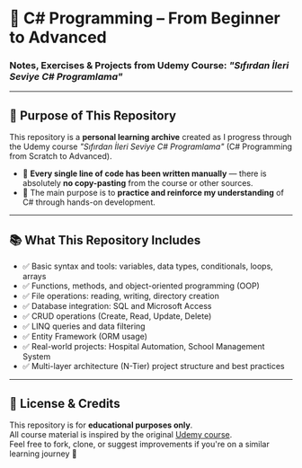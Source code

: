 # 🎯 C# Programming – From Beginner to Advanced  
### Notes, Exercises & Projects from Udemy Course: *"Sıfırdan İleri Seviye C# Programlama"*

---

## 📌 Purpose of This Repository

This repository is a **personal learning archive** created as I progress through the Udemy course *"Sıfırdan İleri Seviye C# Programlama"* (C# Programming from Scratch to Advanced).

- 🧩 **Every single line of code has been written manually** — there is absolutely **no copy-pasting** from the course or other sources.
- 🧠 The main purpose is to **practice and reinforce my understanding** of C# through hands-on development.

---

## 📚 What This Repository Includes

- ✅ Basic syntax and tools: variables, data types, conditionals, loops, arrays  
- ✅ Functions, methods, and object-oriented programming (OOP)  
- ✅ File operations: reading, writing, directory creation  
- ✅ Database integration: SQL and Microsoft Access  
- ✅ CRUD operations (Create, Read, Update, Delete)  
- ✅ LINQ queries and data filtering  
- ✅ Entity Framework (ORM usage)  
- ✅ Real-world projects: Hospital Automation, School Management System  
- ✅ Multi-layer architecture (N-Tier) project structure and best practices  

---

## 📜 License & Credits

This repository is for **educational purposes only**.  
All course material is inspired by the original [Udemy course](https://www.udemy.com/course/sifirdan-ileri-seviye-csharp-programlama/).  
Feel free to fork, clone, or suggest improvements if you're on a similar learning journey 🚀

